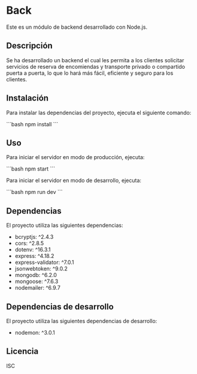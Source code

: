# Back

Este es un módulo de backend desarrollado con Node.js.

## Descripción

Se ha desarrollado un backend el cual les permita a los clientes solicitar servicios de  reserva de encomiendas y transporte privado o compartido puerta a puerta, lo que lo hará más fácil, eficiente y seguro para los clientes.

## Instalación

Para instalar las dependencias del proyecto, ejecuta el siguiente comando:

\`\`\`bash
npm install
\`\`\`

## Uso

Para iniciar el servidor en modo de producción, ejecuta:

\`\`\`bash
npm start
\`\`\`

Para iniciar el servidor en modo de desarrollo, ejecuta:

\`\`\`bash
npm run dev
\`\`\`

## Dependencias

El proyecto utiliza las siguientes dependencias:

- bcryptjs: ^2.4.3
- cors: ^2.8.5
- dotenv: ^16.3.1
- express: ^4.18.2
- express-validator: ^7.0.1
- jsonwebtoken: ^9.0.2
- mongodb: ^6.2.0
- mongoose: ^7.6.3
- nodemailer: ^6.9.7

## Dependencias de desarrollo

El proyecto utiliza las siguientes dependencias de desarrollo:

- nodemon: ^3.0.1

## Licencia

ISC

